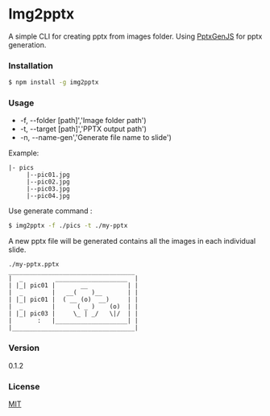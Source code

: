 # Img2pptx
A simple CLI for creating pptx from images folder. Using [PptxGenJS](https://github.com/gitbrent/PptxGenJS) for pptx generation.

### Installation
```bash
$ npm install -g img2pptx
```

### Usage
- -f, --folder [path]','Image folder path')  
- -t, --target [path]','PPTX output path')  
- -n, --name-gen','Generate file name to slide') 

Example: 
```
|- pics  
     |--pic01.jpg  
     |--pic02.jpg  
     |--pic03.jpg  
     |--pic04.jpg  
```

Use generate command : 
```bash
$ img2pptx -f ./pics -t ./my-pptx
```
A new pptx file will be generated contains all the images in each individual slide.
```
./my-pptx.pptx
___________________________________  
|  _         ____________________  |  
| |_| pic01 |       __           | |  
|  _        |   __(    )__       | |  
| |_| pic01 |  ( __ (o)  __)     | |  
|  _        |      ( _ )    (o)  | |  
| |_| pic03 |     \_ | _/   \|/  | |  
|       :   |____________________| |            
|__________________________________|
```

### Version
0.1.2

### License
[MIT](http://opensource.org/licenses/MIT)